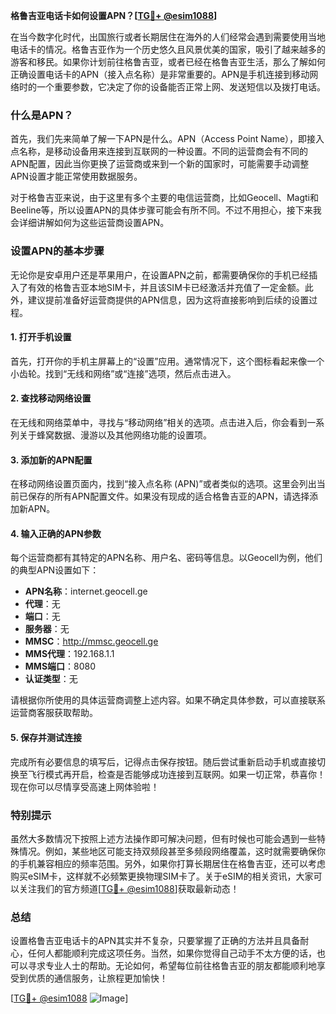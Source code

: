 **格鲁吉亚电话卡如何设置APN？[[TG💪+ @esim1088](https://t.me/s/esim1088)]**

在当今数字化时代，出国旅行或者长期居住在海外的人们经常会遇到需要使用当地电话卡的情况。格鲁吉亚作为一个历史悠久且风景优美的国家，吸引了越来越多的游客和移民。如果你计划前往格鲁吉亚，或者已经在格鲁吉亚生活，那么了解如何正确设置电话卡的APN（接入点名称）是非常重要的。APN是手机连接到移动网络时的一个重要参数，它决定了你的设备能否正常上网、发送短信以及拨打电话。

### 什么是APN？

首先，我们先来简单了解一下APN是什么。APN（Access Point Name），即接入点名称，是移动设备用来连接到互联网的一种设置。不同的运营商会有不同的APN配置，因此当你更换了运营商或来到一个新的国家时，可能需要手动调整APN设置才能正常使用数据服务。

对于格鲁吉亚来说，由于这里有多个主要的电信运营商，比如Geocell、Magti和Beeline等，所以设置APN的具体步骤可能会有所不同。不过不用担心，接下来我会详细讲解如何为这些运营商设置APN。

### 设置APN的基本步骤

无论你是安卓用户还是苹果用户，在设置APN之前，都需要确保你的手机已经插入了有效的格鲁吉亚本地SIM卡，并且该SIM卡已经激活并充值了一定金额。此外，建议提前准备好运营商提供的APN信息，因为这将直接影响到后续的设置过程。

#### 1. 打开手机设置

首先，打开你的手机主屏幕上的“设置”应用。通常情况下，这个图标看起来像一个小齿轮。找到“无线和网络”或“连接”选项，然后点击进入。

#### 2. 查找移动网络设置

在无线和网络菜单中，寻找与“移动网络”相关的选项。点击进入后，你会看到一系列关于蜂窝数据、漫游以及其他网络功能的设置项。

#### 3. 添加新的APN配置

在移动网络设置页面内，找到“接入点名称 (APN)”或者类似的选项。这里会列出当前已保存的所有APN配置文件。如果没有现成的适合格鲁吉亚的APN，请选择添加新APN。

#### 4. 输入正确的APN参数

每个运营商都有其特定的APN名称、用户名、密码等信息。以Geocell为例，他们的典型APN设置如下：

- **APN名称**：internet.geocell.ge  
- **代理**：无  
- **端口**：无  
- **服务器**：无  
- **MMSC**：http://mmsc.geocell.ge  
- **MMS代理**：192.168.1.1  
- **MMS端口**：8080  
- **认证类型**：无  

请根据你所使用的具体运营商调整上述内容。如果不确定具体参数，可以直接联系运营商客服获取帮助。

#### 5. 保存并测试连接

完成所有必要信息的填写后，记得点击保存按钮。随后尝试重新启动手机或直接切换至飞行模式再开启，检查是否能够成功连接到互联网。如果一切正常，恭喜你！现在你可以尽情享受高速上网体验啦！

### 特别提示

虽然大多数情况下按照上述方法操作即可解决问题，但有时候也可能会遇到一些特殊情况。例如，某些地区可能支持双频段甚至多频段网络覆盖，这时就需要确保你的手机兼容相应的频率范围。另外，如果你打算长期居住在格鲁吉亚，还可以考虑购买eSIM卡，这样就不必频繁更换物理SIM卡了。关于eSIM的相关资讯，大家可以关注我们的官方频道[[TG💪+ @esim1088](https://t.me/s/esim1088)]获取最新动态！

### 总结

设置格鲁吉亚电话卡的APN其实并不复杂，只要掌握了正确的方法并且具备耐心，任何人都能顺利完成这项任务。当然，如果你觉得自己动手不太方便的话，也可以寻求专业人士的帮助。无论如何，希望每位前往格鲁吉亚的朋友都能顺利地享受到优质的通信服务，让旅程更加愉快！

[[TG💪+ @esim1088](https://t.me/s/esim1088) ![Image](https://i.postimg.cc/4NQfJmqS/Snipaste-2025-05-13-00-14-12.png)]
